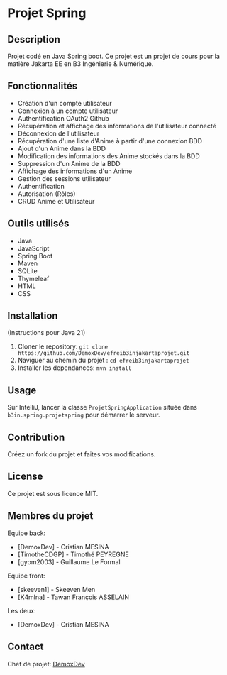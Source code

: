 # Projet Spring

## Description

Projet codé en Java Spring boot. Ce projet est un projet de cours pour la matière Jakarta EE en B3 Ingénierie & Numérique.

## Fonctionnalités

- Création d'un compte utilisateur
- Connexion à un compte utilisateur
- Authentification OAuth2 Github
- Récupération et affichage des informations de l'utilisateur connecté
- Déconnexion de l'utilisateur
- Récupération d'une liste d'Anime à partir d'une connexion BDD
- Ajout d'un Anime dans la BDD
- Modification des informations des Anime stockés dans la BDD
- Suppression d'un Anime de la BDD
- Affichage des informations d'un Anime
- Gestion des sessions utilisateur
- Authentification
- Autorisation (Rôles)
- CRUD Anime et Utilisateur

## Outils utilisés

- Java
- JavaScript
- Spring Boot
- Maven
- SQLite
- Thymeleaf
- HTML
- CSS

## Installation

(Instructions pour Java 21)
1. Cloner le repository: `git clone https://github.com/DemoxDev/efreib3injakartaprojet.git`
2. Naviguer au chemin du projet : `cd efreib3injakartaprojet`
3. Installer les dependances: `mvn install`

## Usage

Sur IntelliJ, lancer la classe `ProjetSpringApplication` située dans `b3in.spring.projetspring` pour démarrer le serveur.

## Contribution

Créez un fork du projet et faites vos modifications.

## License

Ce projet est sous licence MIT.

## Membres du projet

Equipe back:
- [DemoxDev] - Cristian MESINA
- [TimotheCDGP] - Timothé PEYREGNE
- [gyom2003] - Guillaume Le Formal

Equipe front:
- [skeeven1] - Skeeven Men
- [K4mlna] - Tawan François ASSELAIN 

Les deux:
- [DemoxDev] - Cristian MESINA


## Contact

Chef de projet: [DemoxDev](mailto:christianmesina2002@gmail.com)